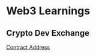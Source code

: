 # Web3 Learnings

## Crypto Dev Exchange

[Contract Address](https://goerli.etherscan.io/address/0x5c383ea4cF6E97190E908f0607EF57A4abB12814)
